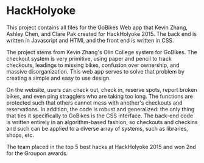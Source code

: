 # HackHolyoke
This project contains all files for the GoBikes Web app that Kevin Zhang, Ashley Chen, and Clare Pak created for HackHolyoke 2015. The back end is written in Javascript and HTMl, and the front end is written in CSS.

The project stems from Kevin Zhang's Olin College system for GoBikes. The checkout system is very primitive, using paper and pencil to track checkouts, leadings to missing bikes, confusion over ownership, and massive disorganization. This web app serves to solve that problem by creating a simple and easy to use design. 

On the website, users can check out, check in, reserve spots, report broken bikes, and even ping stragglers who are taking too long. The functions are protected such that others cannot mess with another's checkouts and reservations. In addition, the code is robust and generalized: the only thing that ties it specifically to GoBikes is the CSS interface. The back-end code is written entirely in an algorithm-based fashion, so checkouts and checkins and such can be applied to a diverse array of systems, such as libraries, shops, etc.

The team placed in the top 5 best hacks at HackHolyoke 2015 and won 2nd for the Groupon awards.
